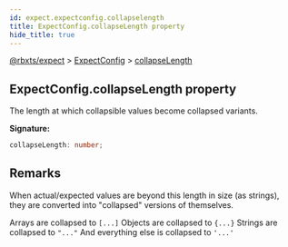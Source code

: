 ```yaml
---
id: expect.expectconfig.collapselength
title: ExpectConfig.collapseLength property
hide_title: true
---
```


[@rbxts/expect](./expect.md) &gt; [ExpectConfig](./expect.expectconfig.md) &gt; [collapseLength](./expect.expectconfig.collapselength.md)

## ExpectConfig.collapseLength property

The length at which collapsible values become collapsed variants.

**Signature:**

```typescript
collapseLength: number;
```

## Remarks

When actual/expected values are beyond this length in size (as strings), they are converted into "collapsed" versions of themselves.

Arrays are collapsed to `[...]` Objects are collapsed to `{...}` Strings are collapsed to `"..."` And everything else is collapsed to `'...'`
